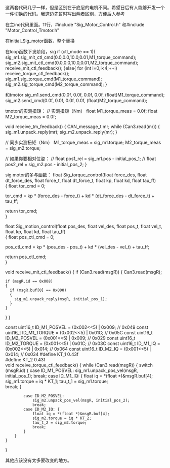 这两套代码几乎一样，但是区别在于底层的电机不同。希望日后有人能够开发一个一件切换的代码。我这边先暂时写出两者区别，方便后人参考

在主ino代码里面。11行，#include "Sig_Motor_Control.h"   和#include "Motor_Control_Tmotor.h"

在initial_Sig_motor函数，整个替换

在loop函数下发阶段，sig
    if (ctl_mode == 1){
        sig_m1.sig_mit_ctl_cmd(0.0,0.0,10.0,0.01,M1_torque_command);
        sig_m2.sig_mit_ctl_cmd(0.0,0.0,10.0,0.01,M2_torque_command);
        receive_mit_ctl_feedback();
    }else{
        for (int i=0;i<4;++i) receive_torque_ctl_feedback();
        sig_m1.sig_torque_cmd(M1_torque_command);
        sig_m2.sig_torque_cmd(M2_torque_command);
    }

和tmotor
    sig_m1.send_cmd(0.0f, 0.0f, 0.0f, 0.0f, (float)M1_torque_command);
    sig_m2.send_cmd(0.0f, 0.0f, 0.0f, 0.0f, (float)M2_torque_command);

tmotor的实测扭矩：
// 实测扭矩（Nm）
float M1_torque_meas = 0.0f;
float M2_torque_meas = 0.0f;

void receive_tm_feedback()
{
  CAN_message_t mr;
  while (Can3.read(mr)) {
    sig_m1.unpack_reply(mr);
    sig_m2.unpack_reply(mr);
  }

  // 同步实测扭矩（Nm）
  M1_torque_meas = sig_m1.torque;
  M2_torque_meas = sig_m2.torque;

  // 如果你要相对位姿：
  // float pos1_rel = sig_m1.pos - initial_pos_1;
  // float pos2_rel = sig_m2.pos - initial_pos_2;
}


sig motor的多与函数：
float Sig_torque_control(float force_des, float dt_force_des, float force_t, float dt_force_t, float kp, float kd, float tau_ff)  
{
  float tor_cmd = 0;   

  tor_cmd = kp * (force_des - force_t) + kd * (dt_force_des - dt_force_t) + tau_ff; 

  return tor_cmd;   
}  

float Sig_motion_control(float pos_des, float vel_des, float pos_t, float vel_t, float kp, float kd, float tau_ff)  
{
  float pos_ctl_cmd = 0;   

  pos_ctl_cmd = kp * (pos_des - pos_t) + kd * (vel_des - vel_t) + tau_ff; 

  return pos_ctl_cmd;   
}  

void receive_mit_ctl_feedback() {
  if (Can3.read(msgR)) {
    Can3.read(msgR);  

    if (msgR.id == 0x008)     
    {
      if (msgR.buf[0] == 0x000)      
      {
        sig_m1.unpack_reply(msgR, initial_pos_1);      
      } 
    } 
  }
}   

const uint16_t ID_M1_POSVEL = (0x002<<5) | 0x009;  // 0x049
const uint16_t ID_M1_TORQUE = (0x002<<5) | 0x01C;  // 0x05C
const uint16_t ID_M2_POSVEL = (0x001<<5) | 0x009;  // 0x029
const uint16_t ID_M2_TORQUE = (0x001<<5) | 0x01C;  // 0x03C
const uint16_t ID_M1_IQ = (0x002<<5) | 0x014;  // 0x064
const uint16_t ID_M2_IQ = (0x001<<5) | 0x014;  // 0x034
#define KT_1  0.43f   
#define KT_2  0.43f   
void receive_torque_ctl_feedback()
{
    while (Can3.read(msgR)) {
        switch (msgR.id) {
            case ID_M1_POSVEL:
                sig_m1.unpack_pos_vel(msgR, initial_pos_1);
                break;
            case ID_M1_IQ: {
                float iq = *(float *)&msgR.buf[4];      
                sig_m1.torque = iq * KT_1;
                tau_t_1 = sig_m1.torque;              
                break;
            }

            case ID_M2_POSVEL:
                sig_m2.unpack_pos_vel(msgR, initial_pos_2);
                break;
            case ID_M2_IQ: {
                float iq = *(float *)&msgR.buf[4];
                sig_m2.torque = iq * KT_2;
                tau_t_2 = sig_m2.torque;           
                break;
            }
        }
    }
}

其他应该没有太多要改变的地方。
